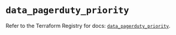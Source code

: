 # `data_pagerduty_priority`

Refer to the Terraform Registry for docs: [`data_pagerduty_priority`](https://registry.terraform.io/providers/pagerduty/pagerduty/3.10.1/docs/data-sources/priority).
